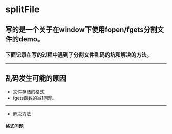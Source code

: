 # splitFile 

## 写的是一个关于在window下使用fopen/fgets分割文件的demo。
### 下面记录在写的过程中遇到了分割文件乱码的坑和解决的方法。
---

## 乱码发生可能的原因
   - 文件存储的格式
   - fgets函数的减1问题。
---
* 解决方法
 

#### 格式问题
     

